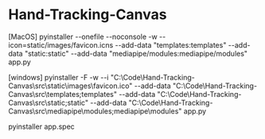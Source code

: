 # Hand-Tracking-Canvas 

[MacOS]
pyinstaller --onefile --noconsole -w --icon=static/images/favicon.icns --add-data "templates:templates" --add-data "static:static" --add-data "mediapipe/modules:mediapipe/modules" app.py


[windows]
pyinstaller -F -w --i "C:\Code\Hand-Tracking-Canvas\src\static\images\favicon.ico" --add-data "C:\Code\Hand-Tracking-Canvas\src\templates\;templates" --add-data "C:\Code\Hand-Tracking-Canvas\src\static\;static" --add-data "C:\Code\Hand-Tracking-Canvas\src\mediapipe\modules;mediapipe\modules" app.py

pyinstaller app.spec